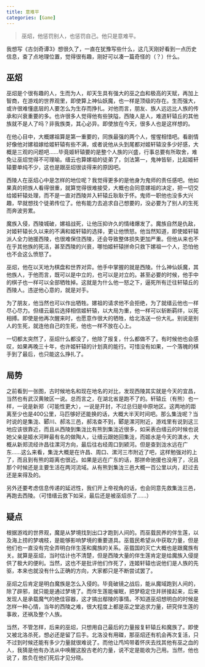 ```yaml
---
title: 意难平
categories: [Game]
---
```


> 巫炤，他惩罚别人，也惩罚自己。他只是意难平。

<!-- more -->

我想写《古剑奇谭3》想很久了，一直在犹豫写些什么，这几天刚好看到一点历史信息，查了点地理位置，觉得很有趣，刚好可以凑一篇奇怪的（？）什么。

## 巫炤

巫炤是个很有趣的人，生而为人，却天生具有强大的巫之血和极高的天赋，再加上智商，在游戏的世界观里，即使算上神仙妖魔，也一样是顶级的存在。生而强大，或许很难懂底层的人要怎么为生存而挣扎。对他而言，朋友、族人远远比人族的传承和兴衰重要的多。也许很多人觉得他有些狭隘，西陵人是人，难道轩辕丘的其他族就不是人了吗？非我族类，其心必异。即使放在今天，很多人也是这样想的。

在他心目中，大概嫘祖算是第一重要的，同族最强的两个人，惺惺相惜吧。看剧情好像他对嫘祖嫁给姬轩辕有些不满，或者说他从头到尾都对姬轩辕没多少好感，大概是三观的问题吧……毕竟姬轩辕要的是整个人族的兴盛，行事总要有所取舍，难免让巫炤觉得不可理喻。缙云也算嫘祖的徒弟了，剑法第一，鬼神皆斩，比起姬轩辕要单纯不少，这也是跟巫炤很谈得来的原因吧。

西陵人在巫炤心中是怎样的地位呢？我觉得更多的是他身为鬼师的责任感吧。他如果真的把族人看得很重，就算觉得很难接受，大概也会同意嫘祖的决定，把一切交给姬轩辕处理，而不是一直对西陵并入轩辕丘耿耿于怀。鬼师一职他也没多大兴趣，早就想找个徒弟传位了。他有能力去追求自己想要的，没必要为了别人的生死而奔波劳累。

魔族入侵，西陵城破，嫘祖战死，让他压抑许久的情绪爆发了。魔族自然是仇敌，对姬轩辕长久以来的不满和姬轩辕的选择，更让他愤怒。他当然知道，即使姬轩辕派人全力驰援西陵，也很难保住西陵，还会导致整体损失更加严重。但他从来也不在乎其他族的死活，甚至西陵的兴衰，哪怕姬轩辕拼命只救下嫘祖一个人，恐怕他也不会这么愤怒了。

巫炤，他在以天地为棋盘和世界对弈。他手中掌握的就是西陵。什么神仙妖魔，其他族人，于他而言，既可以是中立的，也可以是对立的。甚至必要的时候，他手中的棋子也一样可以全部牺牲掉。这就是为什么他一怒之下，逼死所有迁往轩辕丘的西陵人。违逆他心意的，就是对手。

为了朋友，他当然也可以作出牺牲。嫘祖的请求他不会拒绝，为了就缙云他也一样尽心尽力。但缙云最后选择相信姬轩辕，以大局为重，他一样可以斩断羁绊，以死相搏。即使是他再次醒来时，也愿意作很大的牺牲，给北洛送一份大礼。别说是别人的生死，就连他自己的生死，他也一样不放在心上。

一切都太突然了，巫炤什么都没了，他除了报复，什么都做不了。有时候他也会感叹，如果再晚三十年，也许姬轩辕的计划真的能行。可惜没有如果，一个落魄的棋手到了最后，也只能这么挣扎了。

## 局势

之前看到一张图，古时候地名和现在地名的对比，发现西陵其实就是今天的宜昌，当然也有武汉黄陂区一说。总而言之，在湖北省是跑不了的。轩辕丘（有熊）也一样，一说是新郑（可能性更大），一说是开封，不过总归是中原地区。这两地的距离至少也是400公里，马匹够好还能换的话，大概大半天时间吧。那么集泷呢？当时说的是集泷、郾川、郝洺三邑，郝洺查不到，郾是漯河附近，游戏里有说到这三地应该很靠近，而且从西陵到集泷比有熊到集泷近很多，如采表白缙云的时候也说她父亲是姬水河畔最有名的做陶人，让缙云跟她回集泷，而姬水是今天的潩水，大概从新郑流经许昌往漯河方向，最后往右经周口到颍河。但是查到泷水远在广东……这么来看，集泷大概是在许昌、周口、漯河三市附近了吧，这样勉强对的上了，而且到有熊的距离也很近。如果是远在广东的话，那拼命驰援也没用了，况且那个时候还是主要生活在两河流域。从有熊到集泷三邑大概一百公里以内，赶过去还是来得及的。

另外还要考虑信息传递的延迟性，我们开上帝视角的话，也会同意先救集泷三邑，再跑去西陵。（可惜缙云救下如采，最后还是被巫炤杀了……）

## 疑点

根据游戏的世界观，魔是从梦境找到出口才跑到人间的。而巫臷民养的伴生莲，以及海上捞的梦魂枝，是能够影响梦境的重要道具。巫臷民希望从中获取力量，但是他们也一直没有完全弄明白伴生莲和魔族的关系。巫臷国的灭亡大概也是跟魔族有关。就算是巫炤，当时估计也不清楚，但是西陵大量的伴生莲肯定是给魔族入侵提供了极大的便利。当然，这也不是批评他们作死了，连姬轩辕也说他们是人族的先驱，本来也就没有什么正确的方向，大家都只是不断尝试罢了。

巫炤之后肯定是明白魔族是怎么入侵的。毕竟破镜之战后，能从魔域跑到人间的，除了辟邪，就只能是通过梦境了。而伴生莲能催眠，把梦稳定住并拼接起来，后来发现人是承载魔气的绝佳容器，这才搞出鄢陵的事情。不知道巫炤想明白的时候是怎样一种心情，当年的西陵之难，很大程度上都是巫之堂追求力量，研究伴生莲的事故，还祸及整个人族。

当然，不管怎样，后来的巫炤，只想用自己最后的力量报复轩辕丘和魔族了。即使又被北洛杀死，想必还是留了后手。北洛没有用磔，那巫炤还有机会再次复活，只不过到时候还能有多少力量就很难说了。而他让鸤鸠带着怀庆去找其他有巫之血的人，我猜是他有办法从中唤醒这股古老的力量，说不定是能收为己用。当然，他也说了，胜负在他们死后才见分晓。
